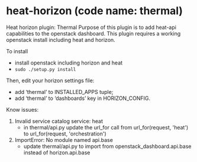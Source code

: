 heat-horizon (code name: thermal)
============

Heat horizon plugin: Thermal
Purpose of this plugin is to add heat-api capabilities to the openstack dashboard.
This plugin requires a working openstack install including heat and horizon.

To install
- install openstack including horizon and heat
- `sudo ./setup.py install`

Then, edit your horizon settings file:
- add ‘thermal’ to INSTALLED_APPS tuple;
- add ‘thermal’ to ‘dashboards’ key in HORIZON_CONFIG.

Know issues: 
1. Invalid service catalog service: heat
    - in thermal/api.py update the url_for call from url_for(request, 'heat') to url_for(request, 'orchestration')
2. ImportError: No module named api.base
    - update thermal/api.py to import from openstack_dashboard.api.base instead of horizon.api.base
